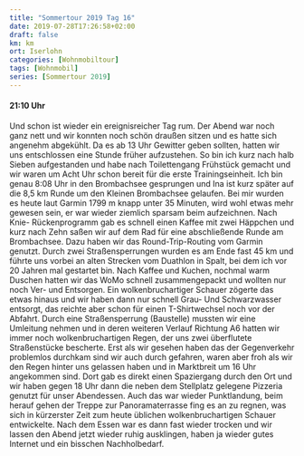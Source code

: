 ```yaml
---
title: "Sommertour 2019 Tag 16"
date: 2019-07-28T17:26:58+02:00
draft: false
km: km
ort: Iserlohn
categories: [Wohnmobiltour]
tags: [Wohnmobil]
series: [Sommertour 2019]
---
```


#### 21:10 Uhr

Und schon ist wieder ein ereignisreicher Tag rum. Der Abend war noch ganz nett und wir konnten noch schön draußen sitzen und es hatte sich angenehm abgekühlt. Da es ab 13 Uhr Gewitter geben sollten, hatten wir uns entschlossen eine Stunde früher aufzustehen. So bin ich kurz nach halb Sieben aufgestanden und habe nach Toilettengang Frühstück gemacht und wir waren um Acht Uhr schon bereit für die erste Trainingseinheit.<!-- more --> Ich bin genau 8:08 Uhr in den Brombachsee gesprungen und Ina ist kurz später auf die 8,5 km Runde um den Kleinen Brombachsee gelaufen. Bei mir wurden es heute laut Garmin 1799 m knapp unter 35 Minuten, wird wohl etwas mehr gewesen sein, er war wieder ziemlich sparsam beim aufzeichnen. Nach Knie- Rückenprogramm gab es schnell einen Kaffee mit zwei Häppchen und kurz nach Zehn saßen wir auf dem Rad für eine abschließende Runde am Brombachsee. Dazu haben wir das Round-Trip-Routing vom Garmin genutzt. Durch zwei Straßensperrungen wurden es am Ende fast 45 km und führte uns vorbei an alten Strecken vom Duathlon in Spalt, bei dem ich vor 20 Jahren mal gestartet bin.
Nach Kaffee und Kuchen, nochmal warm Duschen hatten wir das WoMo schnell zusammengepackt und wollten nur noch Ver- und Entsorgen. Ein wolkenbruchartiger Schauer zögerte das etwas hinaus und wir haben dann nur schnell Grau-               Und Schwarzwasser entsorgt, das reichte aber schon für einen T-Shirtwechsel noch vor der Abfahrt.
Durch eine Straßensperrung (Baustelle) mussten wir eine Umleitung nehmen und in deren weiteren Verlauf Richtung A6 hatten wir immer noch wolkenbruchartigen Regen, der uns zwei überflutete Straßenstücke bescherte. Erst als wir gesehen haben das der Gegenverkehr problemlos durchkam sind wir auch durch gefahren, waren aber froh als wir den Regen hinter uns gelassen haben und in Marktbreit um 16 Uhr angekommen sind. 
Dort gab es direkt einen Spaziergang durch den Ort und wir haben gegen 18 Uhr dann die neben dem Stellplatz gelegene Pizzeria genutzt für unser Abendessen. Auch das war wieder Punktlandung, beim herauf gehen der Treppe zur Panoramaterrasse fing es an zu regnen, was sich in kürzerster Zeit zum heute üblichen wolkenbruchartigen Schauer entwickelte. Nach dem Essen war es dann fast wieder trocken und wir lassen den Abend jetzt wieder ruhig ausklingen, haben ja wieder gutes Internet und ein bisschen Nachholbedarf.
